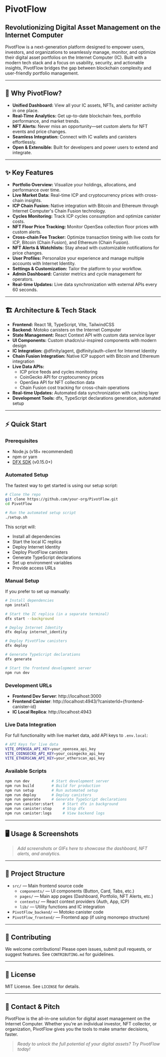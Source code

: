 # PivotFlow

## Revolutionizing Digital Asset Management on the Internet Computer

PivotFlow is a next-generation platform designed to empower users, investors, and organizations to seamlessly manage, monitor, and optimize their digital asset portfolios on the Internet Computer (IC). Built with a modern tech stack and a focus on usability, security, and actionable insights, PivotFlow bridges the gap between blockchain complexity and user-friendly portfolio management.

---

## 🚀 Why PivotFlow?

- **Unified Dashboard:** View all your IC assets, NFTs, and canister activity in one place.
- **Real-Time Analytics:** Get up-to-date blockchain fees, portfolio performance, and market trends.
- **NFT Alerts:** Never miss an opportunity—set custom alerts for NFT events and price changes.
- **Seamless Integration:** Connect with IC wallets and canisters effortlessly.
- **Open & Extensible:** Built for developers and power users to extend and integrate.

---

## ✨ Key Features

- **Portfolio Overview:** Visualize your holdings, allocations, and performance over time.
- **Live Market Data:** Real-time ICP and cryptocurrency prices with cross-chain insights.
- **ICP Chain Fusion:** Native integration with Bitcoin and Ethereum through Internet Computer's Chain Fusion technology.
- **Cycles Monitoring:** Track ICP cycles consumption and optimize canister costs.
- **NFT Floor Price Tracking:** Monitor OpenSea collection floor prices with custom alerts.
- **Cross-chain Fee Tracker:** Optimize transaction timing with live costs for ICP, Bitcoin (Chain Fusion), and Ethereum (Chain Fusion).
- **NFT Alerts & Watchlists:** Stay ahead with customizable notifications for price changes.
- **User Profiles:** Personalize your experience and manage multiple accounts with Internet Identity.
- **Settings & Customization:** Tailor the platform to your workflow.
- **Admin Dashboard:** Canister metrics and cycle management for operators.
- **Real-time Updates:** Live data synchronization with external APIs every 60 seconds.

---

## 🏗️ Architecture & Tech Stack

- **Frontend:** React 18, TypeScript, Vite, TailwindCSS
- **Backend:** Motoko canisters on the Internet Computer
- **State Management:** React Context API with custom data service layer
- **UI Components:** Custom shadcn/ui-inspired components with modern design
- **IC Integration:** @dfinity/agent, @dfinity/auth-client for Internet Identity
- **Chain Fusion Integration:** Native ICP support with Bitcoin and Ethereum integration
- **Live Data APIs:** 
  - ICP price feeds and cycles monitoring
  - CoinGecko API for cryptocurrency prices
  - OpenSea API for NFT collection data
  - Chain Fusion cost tracking for cross-chain operations
- **Real-time Updates:** Automated data synchronization with caching layer
- **Development Tools:** dfx, TypeScript declarations generation, automated setup

---

## ⚡ Quick Start

### Prerequisites
- Node.js (v18+ recommended)
- npm or yarn
- [DFX SDK](https://internetcomputer.org/docs/current/developer-docs/setup/install) (v0.15.0+)

### Automated Setup

The fastest way to get started is using our setup script:

```bash
# Clone the repo
git clone https://github.com/your-org/PivotFlow.git
cd PivotFlow

# Run the automated setup script
./setup.sh
```

This script will:
- Install all dependencies
- Start the local IC replica
- Deploy Internet Identity
- Deploy PivotFlow canisters
- Generate TypeScript declarations
- Set up environment variables
- Provide access URLs

### Manual Setup

If you prefer to set up manually:

```bash
# Install dependencies
npm install

# Start the IC replica (in a separate terminal)
dfx start --background

# Deploy Internet Identity
dfx deploy internet_identity

# Deploy PivotFlow canisters
dfx deploy

# Generate TypeScript declarations
dfx generate

# Start the frontend development server
npm run dev
```

### Development URLs
- **Frontend Dev Server**: http://localhost:3000
- **Frontend Canister**: http://localhost:4943/?canisterId={frontend-canister-id}
- **IC Local Replica**: http://localhost:4943

### Live Data Integration

For full functionality with live market data, add API keys to `.env.local`:

```bash
# API Keys for live data
VITE_OPENSEA_API_KEY=your_opensea_api_key
VITE_COINGECKO_API_KEY=your_coingecko_api_key
VITE_ETHERSCAN_API_KEY=your_etherscan_api_key
```

### Available Scripts

```bash
npm run dev          # Start development server
npm run build        # Build for production
npm run setup        # Run automated setup
npm run deploy       # Deploy canisters
npm run generate     # Generate TypeScript declarations
npm run canister:start    # Start dfx in background
npm run canister:stop     # Stop dfx
npm run canister:logs     # View backend logs
```

---

## 🖥️ Usage & Screenshots

> _Add screenshots or GIFs here to showcase the dashboard, NFT alerts, and analytics._

---

## 🧩 Project Structure

- `src/` — Main frontend source code
  - `components/` — UI components (Button, Card, Tabs, etc.)
  - `pages/` — Main app pages (Dashboard, Portfolio, NFT Alerts, etc.)
  - `contexts/` — React context providers (Auth, App, ICP)
  - `lib/` — Utility functions and IC integration
- `PivotFlow_backend/` — Motoko canister code
- `PivotFlow_frontend/` — Frontend app (if using monorepo structure)

---

## 🤝 Contributing

We welcome contributions! Please open issues, submit pull requests, or suggest features. See `CONTRIBUTING.md` for guidelines.

---

## 📄 License

MIT License. See `LICENSE` for details.

---

## 📣 Contact & Pitch

PivotFlow is the all-in-one solution for digital asset management on the Internet Computer. Whether you're an individual investor, NFT collector, or organization, PivotFlow gives you the tools to make smarter decisions, faster.


> _Ready to unlock the full potential of your digital assets? Try PivotFlow today!_
